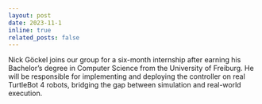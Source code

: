 ```yaml
---
layout: post
date: 2023-11-1
inline: true
related_posts: false
---
```


Nick Göckel joins our group for a six-month internship after earning his Bachelor’s degree in Computer Science from the University of Freiburg. He will be responsible for implementing and deploying the controller on real TurtleBot 4 robots, bridging the gap between simulation and real-world execution.

